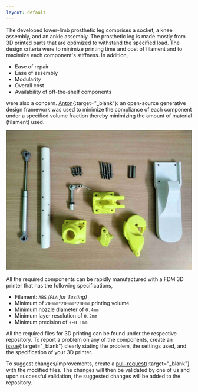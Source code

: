 ```yaml
---
layout: default
---
```


The developed lower-limb prosthetic leg comprises a socket, a knee assembly, and an ankle assembly. The prosthetic leg is made mostly from 3D printed parts that are optimized to withstand the specified load. The design criteria were to minimize printing time and cost of filament and to maximize each component's stiffness. In addition,

* Ease of repair
* Ease of assembly
* Modularity
* Overall cost
* Availability of off-the-shelf components

were also a concern. [Anton](https://anton.readthedocs.io/en/latest/){:target="_blank"}: an open-source generative design framework was used to minimize the compliance of each component under a specified volume fraction thereby minimizing the amount of material (filament) used.

![make](assets/img/make.jpg)

All the required components can be rapidly manufactured with a FDM 3D printer that has the following specifications,

* Filament: ``ABS`` *(``PLA`` for Testing)*
* Minimum of ``200mm*200mm*200mm`` printing volume.
* Minimum nozzle diameter of ``0.4mm``
* Minimum layer resolution of ``0.2mm``
* Minimum precision of ``+-0.1mm``

All the required files for 3D printing can be found under the respective repository. To report a problem on any of the components, create an [issue](https://guides.github.com/features/issues/){:target="_blank"} clearly stating the problem, the settings used, and the specification of your 3D printer. 

To suggest changes/improvements, create a [pull-request](https://docs.github.com/en/free-pro-team@latest/github/collaborating-with-issues-and-pull-requests/creating-a-pull-request){:target="_blank"} with the modified files. The changes will then be validated by one of us and upon successful validation, the suggested changes will be added to the repository.
